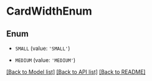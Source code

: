 # CardWidthEnum


## Enum

* `SMALL` (value: `'SMALL'`)

* `MEDIUM` (value: `'MEDIUM'`)

[[Back to Model list]](../README.md#documentation-for-models) [[Back to API list]](../README.md#documentation-for-api-endpoints) [[Back to README]](../README.md)


